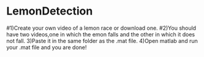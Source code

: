 # LemonDetection
#1)Create your own video of a lemon race or download one.
#2)You should have two videos,one in which the emon falls and the other in which it does not fall.
3)Paste it in the same folder as the .mat file.
4)Open matlab and run your .mat file and you are done!
